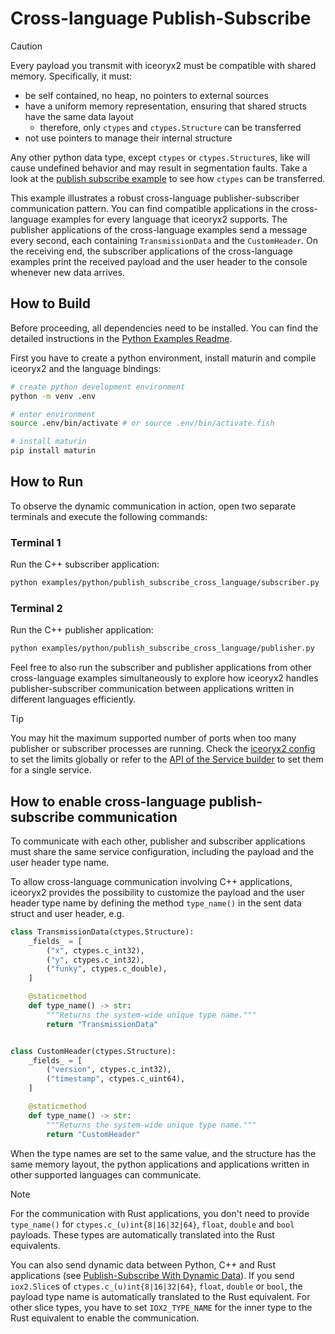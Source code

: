 # Cross-language Publish-Subscribe

> [!CAUTION]
> Every payload you transmit with iceoryx2 must be compatible with shared
> memory. Specifically, it must:
>
> * be self contained, no heap, no pointers to external sources
> * have a uniform memory representation, ensuring that shared structs have the
>     same data layout
>   * therefore, only `ctypes` and `ctypes.Structure` can be transferred
> * not use pointers to manage their internal structure
>
> Any other python data type, except `ctypes` or `ctypes.Structure`s, like will
> cause undefined behavior and may result in segmentation faults. Take a look
> at the [publish subscribe example](../publish_subscribe) to see how `ctypes`
> can be transferred.

This example illustrates a robust cross-language publisher-subscriber
communication pattern. You can find compatible applications in the
cross-language examples for every language that iceoryx2 supports. The publisher
applications of the cross-language examples send a message every second, each
containing `TransmissionData` and the `CustomHeader`. On the receiving end, the
subscriber applications of the cross-language examples print the received
payload and the user header to the console whenever new data arrives.

## How to Build

Before proceeding, all dependencies need to be installed. You can find
the detailed instructions in the [Python Examples Readme](../README.md).

First you have to create a python environment, install maturin and compile
iceoryx2 and the language bindings:

```sh
# create python development environment
python -m venv .env

# enter environment
source .env/bin/activate # or source .env/bin/activate.fish

# install maturin
pip install maturin
```

## How to Run

To observe the dynamic communication in action, open two separate terminals and
execute the following commands:

### Terminal 1

Run the C++ subscriber application:

```sh
python examples/python/publish_subscribe_cross_language/subscriber.py
```

### Terminal 2

Run the C++ publisher application:

```sh
python examples/python/publish_subscribe_cross_language/publisher.py
```

Feel free to also run the subscriber and publisher applications from other
cross-language examples simultaneously to explore how iceoryx2 handles
publisher-subscriber communication between applications written in different
languages efficiently.

> [!TIP]
> You may hit the maximum supported number of ports when too many publisher or
> subscriber processes are running. Check the [iceoryx2 config](../../../config)
> to set the limits globally or refer to the
> [API of the Service builder](https://docs.rs/iceoryx2/latest/iceoryx2/service/index.html)
> to set them for a single service.

## How to enable cross-language publish-subscribe communication

To communicate with each other, publisher and subscriber applications must share
the same service configuration, including the payload and the user header type
name.

To allow cross-language communication involving C++ applications, iceoryx2
provides the possibility to customize the payload and the user header type name
by defining the method `type_name()` in the sent data struct and user header,
e.g.

```python
class TransmissionData(ctypes.Structure):
    _fields_ = [
        ("x", ctypes.c_int32),
        ("y", ctypes.c_int32),
        ("funky", ctypes.c_double),
    ]

    @staticmethod
    def type_name() -> str:
        """Returns the system-wide unique type name."""
        return "TransmissionData"


class CustomHeader(ctypes.Structure):
    _fields_ = [
        ("version", ctypes.c_int32),
        ("timestamp", ctypes.c_uint64),
    ]

    @staticmethod
    def type_name() -> str:
        """Returns the system-wide unique type name."""
        return "CustomHeader"
```

When the type names are set to the same value, and the structure has the same
memory layout, the python applications and applications written in other
supported languages can communicate.

> [!NOTE]
> For the communication with Rust applications, you don't need to provide
> `type_name()` for `ctypes.c_(u)int{8|16|32|64}`, `float`, `double` and `bool`
> payloads.
> These types are automatically translated into the Rust equivalents.

You can also send dynamic data between Python, C++ and Rust applications (see
[Publish-Subscribe With Dynamic Data](../publish_subscribe_dynamic_data)). If
you send `iox2.Slice`s of `ctypes.c_(u)int{8|16|32|64}`, `float`, `double` or
`bool`, the payload type name is automatically translated to the Rust
equivalent. For other slice types, you have to set `IOX2_TYPE_NAME` for the
inner type to the Rust equivalent to enable the communication.
